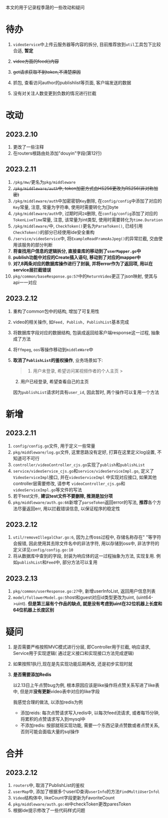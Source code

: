 本文的用于记录程季晟的一些改动和疑问

# 待办

1. `videoService`中上传云服务器等内容的拆分, 目前推荐放到`util`工具包下比较合适, **暂定**

2. ~~video方面的feed()内容~~
3. ~~get请求获取不到token,不清楚原因~~
4. 抓包, 查看访问author的publishlist等页面, 客户端发送的数据
5. 没有对关注人数变更到负数的情况进行拦截

# 改动

## 2023.2.10

1. 更改了一些注释
2. 在routers根路由处添加"douyin"字段(第12行)

## 2023.2.11

1. `/pkg/mw/`更名为`pkg/middleware`
2. ~~`/pkg/middleware/auth`中, token加密方式由HS256更改为RS256(非对称加密)~~
3. `/pkg/middleware/auth`中加密密钥`Key`删除, 在`config/config`中添加了对应的`Key`常量, 注意, 常量为字符串,
   使用时需要转化为[]byte
4. `/pkg/middleware/auth`中, 过期时间`24`删除, 在`config/config`添加了对应的`TokenLiveTime`常量, 注意, 该常量为int类型,
   使用时需要转化为`time.Duration`
5. `/pkg/middleware/`中, `CheckToken()`更名为`ParseToken()`, 已经引用`CheckToken()`的部分已经使用ide安全重构
6. `/service/videoService`中, 将`ExampleReadFrameAsJpeg()`的异常拦截, 交由使用该服务的部分判断
7. **将查找用户信息的逻辑拆分, 直接查库的移动到了`userMapper.go`中**
8. **publish功能中对应的Create插入语句, 移动到了对应的mapper中**
9. **对7,8两条对应的数据库操作进行了封装, 并将error作为了返回项, 用以在service层拦截错误**
10. `pkg/common/baseResponse.go:57`中的`ReturnVideo`更正了json映射, 使其与api一一对应

## 2023.2.12

1. 重构了common包中的结构, 增加了可复用性

2. video的相关操作, 如`Feed, Publish, PublishList`基本完成

3. 将数据库字段对应的数据结构, 包装成返回给客户端response这一过程, 抽象成了方法

4. 将`ffmpeg`, `oos`等操作移动到`middleWare`中

5. **取消了`PublishList`的鉴权操作**, 业务场景如下:

   > 1. 用户未登录, 希望访问某视频作者的个人主页
        >
   2. 用户已经登录, 希望查看自己的主页

   因为`publishList`请求时具有`user_id`, 因此暂时, 两个操作可以复用一个方法

# 新增

## 2023.2.11

1. `config/config.go`文件, 用于定义一些常量
2. `pkg/middleware/log.go`文件, 这里思路没有定好, 打算在这里定义log设置, 不知道可不可行
3. `controller/videoController_cjs.go`实现了`publish`和`publishList`
4. `service/videoService_cjs.go`和`service/videoServiceImpl.go`, 定义了`VideoServiceImpl`接口, 并在`videoServiceImpl`
   中实现对应接口, 如果其他controller层需要修改, 请参考 `videoController_cjs.go`和`videoServiceImpl.go`等文件的写法
5. 若干test文件, **建议test文件不要删除, 推测是加分项**
6. `pkg/middleware/auth.go:66`新增了`parseToken`返回error的写法, **推荐**各个方法尽量返回err, 用以拦截错误信息,
   以保证程序的稳定性

## 2023.2.12

1. `util/removeIllegalChar.go:6`, 因为上传oss过程中, 存储名称存在" "等字符会报错, 因此使用其去除文件名中的非法字符,
   用以存储到oss中, 非法字符的定义详见`config/config.go:10`
2. 将从数据库中查到的字段, 封装为响应体的这一过程抽象为方法, 实现复用. 例如`publishList`和`Feed`中, 部分方法可以复用

## 2023.2.13

1. `pkg/common/userResponse.go:27`中, 新增userInfoList, 返回用户信息列表
2. `model/followerModel.go:5`host和guest对应id类型更改为uint, (uint64->uint). **但是第三届有个作品的缺点,
   就是没有考虑到uint在32位机器上长度和64位机器上长度区别**

# 疑问

1. 是否需要严格按照MVC模式进行分层, 即Controller用于拦截, 响应请求, Service用于实现逻辑(
   通过定义接口和实现接口方法完成逻辑)

2. 如果按照1执行,现在是先实现功能后期再改, 还是初步实现时就

3. **是否需要添加Redis**

   以2.13日上午点赞bug为例, 根本原因应该是like操作将点赞关系写进了like表中, 但是并**没有更新**video表中对应的like字段

   我感觉合理的做法, 以添加redis为例

    - 添加reids: 每次点赞请求写入redis中, 以每次feed流请求, 或者每15分钟, 将累积的点赞请求写入到mysql中
    - 不添加redis: 按部就班实现功能, 需要一个东西记录点赞数或者点赞关系, 否则可能会面临大量的sql操作

# 合并

## 2023.2.12

1. `routers`中, 取消了PublishList的鉴权
2. `userMap`中, 添加了根据多个userID查询`userInfo`的方法`FindMultiUserInfo`\
3. `Video`结构体中, likeCount字段更新为FavoriteCount
4. `pkg/middleware/auth.go:48`中checkToken更改paresToken
5. 根据ide提示修改了一些代码样式问题
